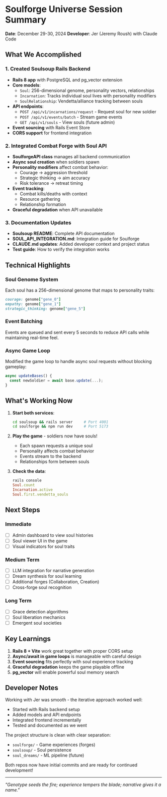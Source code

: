 # Soulforge Universe Session Summary
**Date**: December 29-30, 2024
**Developer**: Jer (Jeremy Roush) with Claude Code

## What We Accomplished

### 1. Created Soulsoup Rails Backend
- **Rails 8 app** with PostgreSQL and pg_vector extension
- **Core models**:
  - `Soul`: 256-dimensional genome, personality vectors, relationships
  - `Incarnation`: Tracks individual soul lives with personality modifiers
  - `SoulRelationship`: Vendetta/alliance tracking between souls
- **API endpoints**:
  - `POST /api/v1/incarnations/request` - Request soul for new soldier
  - `POST /api/v1/events/batch` - Stream game events
  - `GET /api/v1/souls` - View souls (future admin)
- **Event sourcing** with Rails Event Store
- **CORS support** for frontend integration

### 2. Integrated Combat Forge with Soul API
- **SoulforgeAPI class** manages all backend communication
- **Async soul creation** when soldiers spawn
- **Personality modifiers** affect combat behavior:
  - Courage → aggression threshold
  - Strategic thinking → aim accuracy
  - Risk tolerance → retreat timing
- **Event tracking**:
  - Combat kills/deaths with context
  - Resource gathering
  - Relationship formation
- **Graceful degradation** when API unavailable

### 3. Documentation Updates
- **Soulsoup README**: Complete API documentation
- **SOUL_API_INTEGRATION.md**: Integration guide for Soulforge
- **CLAUDE.md updates**: Added developer context and project status
- **Test guide**: How to verify the integration works

## Technical Highlights

### Soul Genome System
Each soul has a 256-dimensional genome that maps to personality traits:
```ruby
courage: genome["gene_0"]
empathy: genome["gene_1"] 
strategic_thinking: genome["gene_5"]
```

### Event Batching
Events are queued and sent every 5 seconds to reduce API calls while maintaining real-time feel.

### Async Game Loop
Modified the game loop to handle async soul requests without blocking gameplay:
```javascript
async updateBases() {
  const newSoldier = await base.update(...);
}
```

## What's Working Now

1. **Start both services**:
   ```bash
   cd soulsoup && rails server     # Port 4001
   cd soulforge && npm run dev     # Port 5173
   ```

2. **Play the game** - soldiers now have souls!
   - Each spawn requests a unique soul
   - Personality affects combat behavior
   - Events stream to the backend
   - Relationships form between souls

3. **Check the data**:
   ```ruby
   rails console
   Soul.count
   Incarnation.active
   Soul.first.vendetta_souls
   ```

## Next Steps

### Immediate
- [ ] Admin dashboard to view soul histories
- [ ] Soul viewer UI in the game
- [ ] Visual indicators for soul traits

### Medium Term
- [ ] LLM integration for narrative generation
- [ ] Dream synthesis for soul learning
- [ ] Additional forges (Collaboration, Creation)
- [ ] Cross-forge soul recognition

### Long Term
- [ ] Grace detection algorithms
- [ ] Soul liberation mechanics
- [ ] Emergent soul societies

## Key Learnings

1. **Rails 8 + Vite** work great together with proper CORS setup
2. **Async/await in game loops** is manageable with careful design
3. **Event sourcing** fits perfectly with soul experience tracking
4. **Graceful degradation** keeps the game playable offline
5. **pg_vector** will enable powerful soul memory search

## Developer Notes

Working with Jer was smooth - the iterative approach worked well:
- Started with Rails backend setup
- Added models and API endpoints
- Integrated frontend incrementally
- Tested and documented as we went

The project structure is clean with clear separation:
- `soulforge/` - Game experiences (forges)
- `soulsoup/` - Soul persistence
- `soul_dreams/` - ML pipeline (future)

Both repos now have initial commits and are ready for continued development!

---

*"Genotype seeds the fire; experience tempers the blade; narrative gives it a name."*